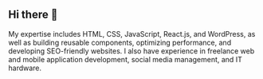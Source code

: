 ## Hi there 👋


My expertise includes HTML, CSS, JavaScript, React.js, and WordPress, as well as building reusable components, optimizing performance, and developing SEO-friendly websites. I also have experience in freelance web and mobile application development, social media management, and IT hardware.

<!--
**bishop7js/bishop7js** is a ✨ _special_ ✨ repository because its `README.md` (this file) appears on your GitHub profile.

Here are some ideas to get you started:

- 🔭 I’m currently working on ...
- 🌱 I’m currently learning ...
- 👯 I’m looking to collaborate on ...
- 🤔 I’m looking for help with ...
- 💬 Ask me about ...
- 📫 How to reach me: ...
- 😄 Pronouns: ...
- ⚡ Fun fact: ...
-->

